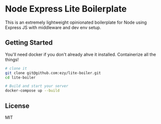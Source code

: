 Node Express Lite Boilerplate
==================================

This is an extremely lightweight opinionated boilerplate for Node using Express JS with middleware and dev env setup.

Getting Started
---------------

You'll need docker if you don't already ahve it installed. Containerize all the things!

```sh
# clone it
git clone git@github.com:ezy/lite-boiler.git
cd lite-boiler

# Build and start your server
docker-compose up --build

```

License
-------

MIT
